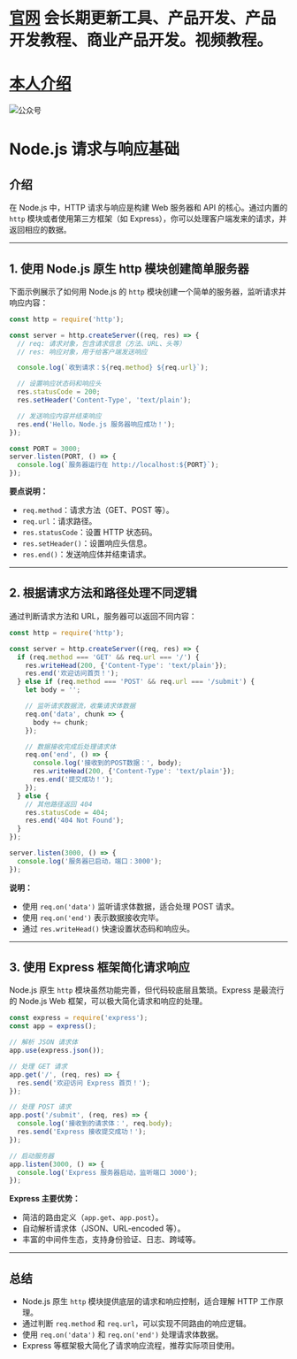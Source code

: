 # [官网](securitytech.cc) 会长期更新工具、产品开发、产品开发教程、商业产品开发。视频教程。

# [本人介绍](http://securitytech.cc/about)

![公众号](https://github.com/haidragon/haidragon/blob/main/gzh.png)


# Node.js 请求与响应基础

## 介绍

在 Node.js 中，HTTP 请求与响应是构建 Web 服务器和 API 的核心。通过内置的 `http` 模块或者使用第三方框架（如 Express），你可以处理客户端发来的请求，并返回相应的数据。

---

## 1. 使用 Node.js 原生 http 模块创建简单服务器

下面示例展示了如何用 Node.js 的 `http` 模块创建一个简单的服务器，监听请求并响应内容：

```js
const http = require('http');

const server = http.createServer((req, res) => {
  // req: 请求对象，包含请求信息（方法、URL、头等）
  // res: 响应对象，用于给客户端发送响应

  console.log(`收到请求：${req.method} ${req.url}`);

  // 设置响应状态码和响应头
  res.statusCode = 200;
  res.setHeader('Content-Type', 'text/plain');

  // 发送响应内容并结束响应
  res.end('Hello，Node.js 服务器响应成功！');
});

const PORT = 3000;
server.listen(PORT, () => {
  console.log(`服务器运行在 http://localhost:${PORT}`);
});
```

**要点说明：**

* `req.method`：请求方法（GET、POST 等）。
* `req.url`：请求路径。
* `res.statusCode`：设置 HTTP 状态码。
* `res.setHeader()`：设置响应头信息。
* `res.end()`：发送响应体并结束请求。

---

## 2. 根据请求方法和路径处理不同逻辑

通过判断请求方法和 URL，服务器可以返回不同内容：

```js
const http = require('http');

const server = http.createServer((req, res) => {
  if (req.method === 'GET' && req.url === '/') {
    res.writeHead(200, {'Content-Type': 'text/plain'});
    res.end('欢迎访问首页！');
  } else if (req.method === 'POST' && req.url === '/submit') {
    let body = '';

    // 监听请求数据流，收集请求体数据
    req.on('data', chunk => {
      body += chunk;
    });

    // 数据接收完成后处理请求体
    req.on('end', () => {
      console.log('接收到的POST数据：', body);
      res.writeHead(200, {'Content-Type': 'text/plain'});
      res.end('提交成功！');
    });
  } else {
    // 其他路径返回 404
    res.statusCode = 404;
    res.end('404 Not Found');
  }
});

server.listen(3000, () => {
  console.log('服务器已启动，端口：3000');
});
```

**说明：**

* 使用 `req.on('data')` 监听请求体数据，适合处理 POST 请求。
* 使用 `req.on('end')` 表示数据接收完毕。
* 通过 `res.writeHead()` 快速设置状态码和响应头。

---

## 3. 使用 Express 框架简化请求响应

Node.js 原生 `http` 模块虽然功能完善，但代码较底层且繁琐。Express 是最流行的 Node.js Web 框架，可以极大简化请求和响应的处理。

```js
const express = require('express');
const app = express();

// 解析 JSON 请求体
app.use(express.json());

// 处理 GET 请求
app.get('/', (req, res) => {
  res.send('欢迎访问 Express 首页！');
});

// 处理 POST 请求
app.post('/submit', (req, res) => {
  console.log('接收到的请求体：', req.body);
  res.send('Express 接收提交成功！');
});

// 启动服务器
app.listen(3000, () => {
  console.log('Express 服务器启动，监听端口 3000');
});
```

**Express 主要优势：**

* 简洁的路由定义（`app.get`、`app.post`）。
* 自动解析请求体（JSON、URL-encoded 等）。
* 丰富的中间件生态，支持身份验证、日志、跨域等。

---

## 总结

* Node.js 原生 `http` 模块提供底层的请求和响应控制，适合理解 HTTP 工作原理。
* 通过判断 `req.method` 和 `req.url`，可以实现不同路由的响应逻辑。
* 使用 `req.on('data')` 和 `req.on('end')` 处理请求体数据。
* Express 等框架极大简化了请求响应流程，推荐实际项目使用。

 
